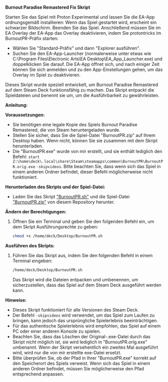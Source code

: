 **Burnout Paradise Remastered Fix Skript**

Starten Sie das Spiel mit Proton Experimental und lassen Sie die EA-App ordnungsgemäß installieren: Wenn das Spiel gestartet wird, erscheint ein schwarzer Bildschirm. Beenden Sie das Spiel. Anschließend müssen Sie im EA Overlay der EA-App das Overlay deaktivieren, indem Sie protontricks im BurnoutPR-Präfix starten:

- Wählen Sie "Standard-Präfix" und dann "Explorer ausführen".
- Suchen Sie den EA-App-Launcher (normalerweise unter etwas wie C:\Program Files\Electronic Arts\EA Desktop\EA_App_Launcher.exe) und doppelklicken Sie darauf. Die EA-App öffnet sich, und nach einiger Zeit können Sie sich anmelden und zu den App-Einstellungen gehen, um das Overlay im Spiel zu deaktivieren.

Dieses Skript wurde speziell entwickelt, um Burnout Paradise Remastered auf dem Steam Deck funktionsfähig zu machen. Das Skript entpackt die Spieldateien und benennt sie um, um die Ausführbarkeit zu gewährleisten.

**Anleitung:**

**Voraussetzungen:**
- Sie benötigen eine legale Kopie des Spiels Burnout Paradise Remastered, die von Steam heruntergeladen wurde.
- Stellen Sie sicher, dass Sie die Spiel-Datei "BurnoutPR.zip" auf Ihrem Desktop haben. Wenn nicht, können Sie sie zusammen mit dem Skript herunterladen.
- Die "BurnoutPR.exe" wurde von mir erstellt, und sie enthält lediglich den Befehl: `start Z:\home\deck\.local\share\Steam\steamapps\common\BurnoutPR\BurnoutPR.orig.exe` `-skipvideos`. Bitte beachten Sie, dass wenn sich das Spiel in einem anderen Ordner befindet, dieser Befehl möglicherweise nicht funktioniert.

**Herunterladen des Skripts und der Spiel-Datei:**
- Laden Sie das Skript ["BurnoutPR.sh"](https://github.com/cmclk36/steamdeck/blob/steamdeck/Burnout%20Paradiese%20Remastered/BurnoutPR.sh) und die Spiel-Datei ["BurnoutPR.zip"](https://github.com/cmclk36/steamdeck/blob/steamdeck/Burnout%20Paradiese%20Remastered/BurnoutPR.zip) von diesem Repository herunter.

**Ändern der Berechtigungen:**
1. Öffnen Sie ein Terminal und geben Sie den folgenden Befehl ein, um dem Skript Ausführungsrechte zu geben:
    ```bash
    chmod +x /home/deck/Desktop/BurnoutPR.sh
    ```

**Ausführen des Skripts:**
1. Führen Sie das Skript aus, indem Sie den folgenden Befehl in einem Terminal eingeben:
    ```bash
    /home/deck/Desktop/BurnoutPR.sh
    ```
    Das Skript wird die Dateien entpacken und umbenennen, um sicherzustellen, dass das Spiel auf dem Steam Deck ausgeführt werden kann.

**Hinweise:**
- Dieses Skript funktioniert für alle Versionen des Steam Deck.
- Der Befehl `-skipvideos` wird verwendet, um das Spiel zum Laufen zu bringen, kann jedoch das ursprüngliche Spielerlebnis beeinträchtigen.
- Für das authentische Spielerlebnis wird empfohlen, das Spiel auf einem PC oder einer anderen Konsole zu spielen.
- Beachten Sie, dass das Löschen der Original-.exe-Datei durch das Skript nicht möglich ist, sie wird lediglich in "BurnoutPR.orig.exe" umbenannt. Wenn der Skript versehentlich ein zweites Mal ausgeführt wird, wird nur die von mir erstellte exe-Datei ersetzt.
- Bitte überprüfen Sie, ob der Pfad in Ihrer "BurnoutPR.exe" korrekt auf den Speicherort des Spiels verweist. Wenn sich das Spiel in einem anderen Ordner befindet, müssen Sie möglicherweise den Pfad entsprechend anpassen.

